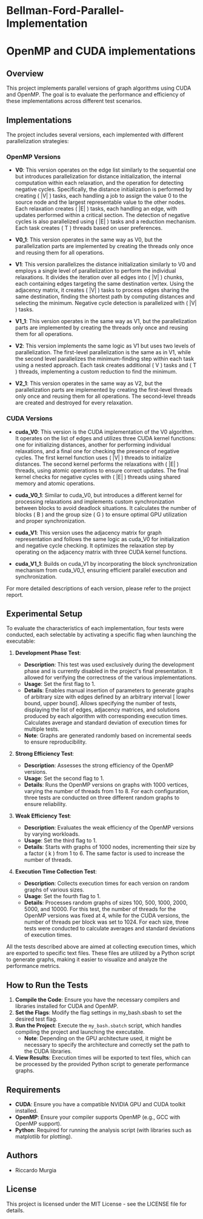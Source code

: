 # Bellman-Ford-Parallel-Implementation

# OpenMP and CUDA implementations

## Overview

This project implements parallel versions of graph algorithms using CUDA and OpenMP. The goal is to evaluate the performance and efficiency of these implementations across different test scenarios.

## Implementations

The project includes several versions, each implemented with different parallelization strategies:


### OpenMP Versions

- **V0**: This version operates on the edge list similarly to the sequential one but introduces parallelization for distance initialization, the internal computation within each relaxation, and the operation for detecting negative cycles. Specifically, the distance initialization is performed by creating \( |V| \) tasks, each handling a job to assign the value 0 to the source node and the largest representable value to the other nodes. Each relaxation creates \( |E| \) tasks, each handling an edge, with updates performed within a critical section. The detection of negative cycles is also parallelized using \( |E| \) tasks and a reduction mechanism. Each task creates \( T \) threads based on user preferences.

- **V0_1**: This version operates in the same way as V0, but the parallelization parts are implemented by creating the threads only once and reusing them for all operations.

- **V1**: This version parallelizes the distance initialization similarly to V0 and employs a single level of parallelization to perform the individual relaxations. It divides the iteration over all edges into \( |V| \) chunks, each containing edges targeting the same destination vertex. Using the adjacency matrix, it creates \( |V| \) tasks to process edges sharing the same destination, finding the shortest path by computing distances and selecting the minimum. Negative cycle detection is parallelized with \( |V| \) tasks. 

- **V1_1**: This version operates in the same way as V1, but the parallelization parts are implemented by creating the threads only once and reusing them for all operations.

- **V2**: This version implements the same logic as V1 but uses two levels of parallelization. The first-level parallelization is the same as in V1, while the second level parallelizes the minimum-finding step within each task using a nested approach. Each task creates additional \( V \) tasks and \( T \) threads, implementing a custom reduction to find the minimum.

- **V2_1**: This version operates in the same way as V2, but the parallelization parts are implemented by creating the first-level threads only once and reusing them for all operations. The second-level threads are created and destroyed for every relaxation.

### CUDA Versions

- **cuda_V0**: This version is the CUDA implementation of the V0 algorithm. It operates on the list of edges and utilizes three CUDA kernel functions: one for initializing distances, another for performing individual relaxations, and a final one for checking the presence of negative cycles. The first kernel function uses \( |V| \) threads to initialize distances. The second kernel performs the relaxations with \( |E| \) threads, using atomic operations to ensure correct updates. The final kernel checks for negative cycles with \( |E| \) threads using shared memory and atomic operations.

- **cuda_V0_1**: Similar to cuda_V0, but introduces a different kernel for processing relaxations and implements custom synchronization between blocks to avoid deadlock situations. It calculates the number of blocks \( B \) and the group size \( G \) to ensure optimal GPU utilization and proper synchronization.

- **cuda_V1**: This version uses the adjacency matrix for graph representation and follows the same logic as cuda_V0 for initialization and negative cycle checking. It optimizes the relaxation step by operating on the adjacency matrix with three CUDA kernel functions.

- **cuda_V1_1**: Builds on cuda_V1 by incorporating the block synchronization mechanism from cuda_V0_1, ensuring efficient parallel execution and synchronization.

For more detailed descriptions of each version, please refer to the project report.

## Experimental Setup

To evaluate the characteristics of each implementation, four tests were conducted, each selectable by activating a specific flag when launching the executable:

1. **Development Phase Test**:
    - **Description**: This test was used exclusively during the development phase and is currently disabled in the project's final presentation. It allowed for verifying the correctness of the various implementations.
    - **Usage**: Set the first flag to 1.
    - **Details**: Enables manual insertion of parameters to generate graphs of arbitrary size with edges defined by an arbitrary interval \[ lower bound, upper bound]\. Allows specifying the number of tests, displaying the list of edges, adjacency matrices, and solutions produced by each algorithm with corresponding execution times. Calculates average and standard deviation of execution times for multiple tests.
    - **Note**: Graphs are generated randomly based on incremental seeds to ensure reproducibility.

2. **Strong Efficiency Test**:
    - **Description**: Assesses the strong efficiency of the OpenMP versions.
    - **Usage**: Set the second flag to 1.
    - **Details**: Runs the OpenMP versions on graphs with 1000 vertices, varying the number of threads from 1 to 8. For each configuration, three tests are conducted on three different random graphs to ensure reliability.

3. **Weak Efficiency Test**:
    - **Description**: Evaluates the weak efficiency of the OpenMP versions by varying workloads.
    - **Usage**: Set the third flag to 1.
    - **Details**: Starts with graphs of 1000 nodes, incrementing their size by a factor \( k \) from 1 to 6. The same factor is used to increase the number of threads.

4. **Execution Time Collection Test**:
    - **Description**: Collects execution times for each version on random graphs of various sizes.
    - **Usage**: Set the fourth flag to 1.
    - **Details**: Processes random graphs of sizes 100, 500, 1000, 2000, 5000, and 10000. For this test, the number of threads for the OpenMP versions was fixed at 4, while for the CUDA versions, the number of threads per block was set to 1024. For each size, three tests were conducted to calculate averages and standard deviations of execution times.

All the tests described above are aimed at collecting execution times, which are exported to specific text files. These files are utilized by a Python script to generate graphs, making it easier to visualize and analyze the performance metrics.

## How to Run the Tests

1. **Compile the Code**: Ensure you have the necessary compilers and libraries installed for CUDA and OpenMP.
2. **Set the Flags**: Modify the flag settings in  my_bash.sbash to set the desired test flag.
3. **Run the Project**: Execute the `my_bash.sbatch` script, which handles compiling the project and launching the executable.
   - **Note**: Depending on the GPU architecture used, it might be necessary to specify the architecture and correctly set the path to the CUDA libraries.
4. **View Results**: Execution times will be exported to text files, which can be processed by the provided Python script to generate performance graphs.

## Requirements

- **CUDA**: Ensure you have a compatible NVIDIA GPU and CUDA toolkit installed.
- **OpenMP**: Ensure your compiler supports OpenMP (e.g., GCC with OpenMP support).
- **Python**: Required for running the analysis script (with libraries such as matplotlib for plotting).

## Authors

- Riccardo Murgia


## License

This project is licensed under the MIT License - see the LICENSE file for details.

